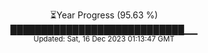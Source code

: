 <p align="center">
⏳Year Progress (95.63 %) <br>
████████████████████████████▁▁ <br>
<sub>Updated: Sat, 16 Dec 2023 01:13:47 GMT</sub>
</p>

